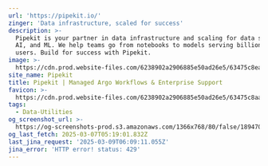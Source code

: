 ```yaml
---
url: 'https://pipekit.io/'
zinger: 'Data infrastructure, scaled for success'
description: >-
  Pipekit is your partner in data infrastructure and scaling for data science,
  AI, and ML. We help teams go from notebooks to models serving billions of
  users. Build for success with Pipekit.
image: >-
  https://cdn.prod.website-files.com/6238902a2906885e50ad26e5/63475c8eaff1f70f27e06603_Webclip.png
site_name: Pipekit
title: Pipekit | Managed Argo Workflows & Enterprise Support
favicon: >-
  https://cdn.prod.website-files.com/6238902a2906885e50ad26e5/63475c8aaff1f72d11e06602_Favicon.jpg
tags:
  - Data-Utilities
og_screenshot_url: >-
  https://og-screenshots-prod.s3.amazonaws.com/1366x768/80/false/189470b8cea28249fddcfbed70b1e11ae3b28ebc9c57dfef17c953de39afbdeb.jpeg
og_last_fetch: 2025-03-07T05:19:01.832Z
last_jina_request: '2025-03-09T06:09:11.055Z'
jina_error: 'HTTP error! status: 429'
---
```


